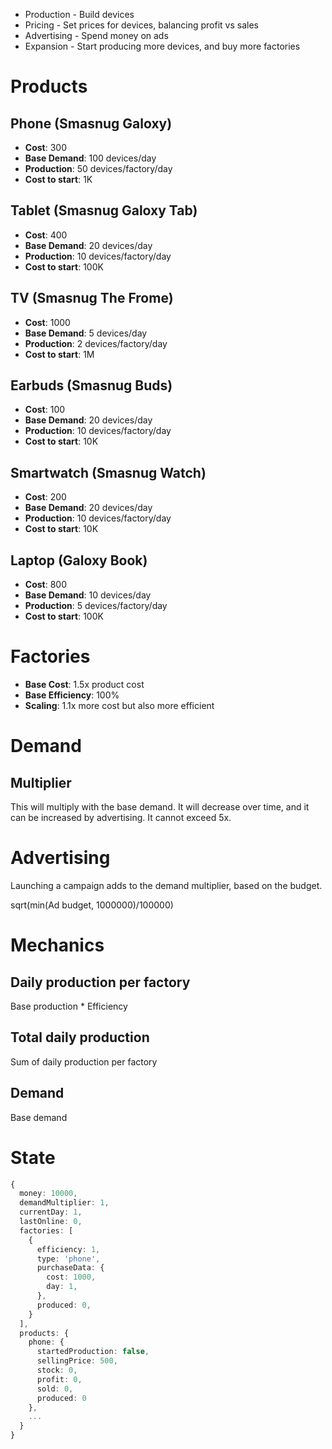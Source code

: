 - Production - Build devices
- Pricing - Set prices for devices, balancing profit vs sales
- Advertising - Spend money on ads
- Expansion - Start producing more devices, and buy more factories

# Products
## Phone (Smasnug Galoxy)
- **Cost**: 300
- **Base Demand**: 100 devices/day
- **Production**: 50 devices/factory/day
- **Cost to start**: 1K
## Tablet (Smasnug Galoxy Tab)
- **Cost**: 400
- **Base Demand**: 20 devices/day
- **Production**: 10 devices/factory/day
- **Cost to start**: 100K
## TV (Smasnug The Frome)
- **Cost**: 1000
- **Base Demand**: 5 devices/day
- **Production**: 2 devices/factory/day
- **Cost to start**: 1M
## Earbuds (Smasnug Buds)
- **Cost**: 100
- **Base Demand**: 20 devices/day
- **Production**: 10 devices/factory/day
- **Cost to start**: 10K
## Smartwatch (Smasnug Watch)
- **Cost**: 200
- **Base Demand**: 20 devices/day
- **Production**: 10 devices/factory/day
- **Cost to start**: 10K
## Laptop (Galoxy Book)
- **Cost**: 800
- **Base Demand**: 10 devices/day
- **Production**: 5 devices/factory/day
- **Cost to start**: 100K

# Factories
- **Base Cost**: 1.5x product cost
- **Base Efficiency**: 100%
- **Scaling**: 1.1x more cost but also more efficient

# Demand
## Multiplier
This will multiply with the base demand. It will decrease over time, and it can be increased by advertising. It cannot exceed 5x.

# Advertising
Launching a campaign adds to the demand multiplier, based on the budget.

sqrt(min(Ad budget, 1000000)/100000)

# Mechanics
## Daily production per factory
Base production * Efficiency
## Total daily production
Sum of daily production per factory
## Demand
Base demand

# State
```typescript
{
  money: 10000,
  demandMultiplier: 1,
  currentDay: 1,
  lastOnline: 0,
  factories: [
    {
      efficiency: 1,
      type: 'phone',
      purchaseData: {
        cost: 1000,
        day: 1,
      },
      produced: 0,
    }
  ],
  products: {
    phone: {
      startedProduction: false,
      sellingPrice: 500,
      stock: 0,
      profit: 0,
      sold: 0,
      produced: 0
    },
    ...
  }
}
```
